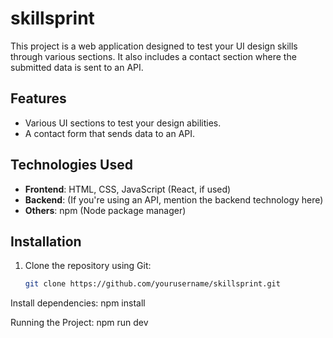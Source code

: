 # skillsprint

This project is a web application designed to test your UI design skills through various sections. It also includes a contact section where the submitted data is sent to an API.

## Features

- Various UI sections to test your design abilities.
- A contact form that sends data to an API.

## Technologies Used

- **Frontend**: HTML, CSS, JavaScript (React, if used)
- **Backend**: (If you're using an API, mention the backend technology here)
- **Others**: npm (Node package manager)

## Installation

1. Clone the repository using Git:
   ```bash
   git clone https://github.com/yourusername/skillsprint.git

Install dependencies:
npm install

Running the Project:
npm run dev



